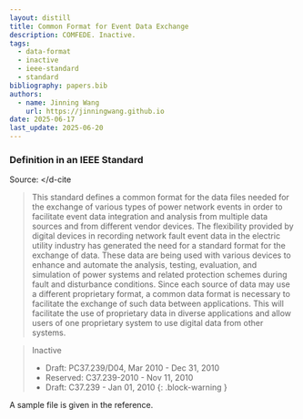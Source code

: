 ```yaml
---
layout: distill
title: Common Format for Event Data Exchange
description: COMFEDE. Inactive.
tags:
  - data-format
  - inactive
  - ieee-standard
  - standard
bibliography: papers.bib
authors:
  - name: Jinning Wang
    url: https://jinningwang.github.io
date: 2025-06-17
last_update: 2025-06-20
---
```


### Definition in an IEEE Standard

Source: <d-cite key="ieee2010comfede"></d-cite

> This standard defines a common format for the data files needed for the exchange of various types of power network events in order to facilitate event data integration and analysis from multiple data sources and from different vendor devices. The flexibility provided by digital devices in recording network fault event data in the electric utility industry has generated the need for a standard format for the exchange of data. These data are being used with various devices to enhance and automate the analysis, testing, evaluation, and simulation of power systems and related protection schemes during fault and disturbance conditions. Since each source of data may use a different proprietary format, a common data format is necessary to facilitate the exchange of such data between applications. This will facilitate the use of proprietary data in diverse applications and allow users of one proprietary system to use digital data from other systems.

<!-- prettier-ignore-start -->

> Inactive
> - Draft: PC37.239/D04, Mar 2010 - Dec 31, 2010
> - Reserved: C37.239-2010 - Nov 11, 2010
> - Draft: C37.239 - Jan 01, 2010
{: .block-warning }
<!-- prettier-ignore-end -->

A sample file is given in the reference.
